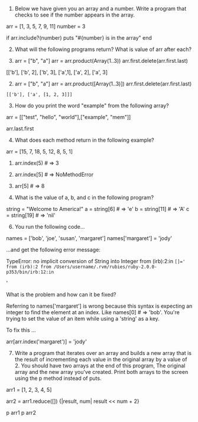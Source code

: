 1. Below we have given you an array and a number. Write a program that checks to see if the number appears in the array.

  arr = [1, 3, 5, 7, 9, 11]
  number = 3

  if arr.include?(number)
    puts "#{number} is in the array"
  end

2. What will the following programs return? What is value of arr after each?

  1. arr = ["b", "a"]
    arr = arr.product(Array(1..3))
    arr.first.delete(arr.first.last)

   [['b'], ['b', 2], ['b', 3], ['a',1], ['a', 2], ['a', 3]


  2. arr = ["b", "a"]
    arr = arr.product([Array(1..3)])
    arr.first.delete(arr.first.last)

    [['b'], ['a', [1, 2, 3]]]

3. How do you print the word "example" from the following array?

arr = [["test", "hello", "world"],["example", "mem"]]

  arr.last.first

4. What does each method return in the following example?

  arr = [15, 7, 18, 5, 12, 8, 5, 1]

  1. arr.index(5) # => 3

  2. arr.index[5] # => NoMethodError

  3. arr[5] # => 8

5. What is the value of a, b, and c in the following program?

  string = "Welcome to America!"
  a = string[6] # => 'e'
  b = string[11] # => 'A'
  c = string[19] # => 'nil'

6. You run the following code...

names = ['bob', 'joe', 'susan', 'margaret']
names['margaret'] = 'jody'

...and get the following error message:

 TypeError: no implicit conversion of String into Integer
  from (irb):2:in `[]='
  from (irb):2
  from /Users/username/.rvm/rubies/ruby-2.0.0-p353/bin/irb:12:in `<main>'

What is the problem and how can it be fixed?

  Referring to names['margaret'] is wrong because this syntax is expecting an integer to find the element at an index. Like names[0] # => 'bob'. You're trying to set the value of an item while using a 'string' as a key.

  To fix this ...

  arr[arr.index('margaret')] = 'jody'

7. Write a program that iterates over an array and builds a new array that is the result of incrementing each value in the original array by a value of 2. You should have two arrays at the end of this program, The original array and the new array you've created. Print both arrays to the screen using the p method instead of puts.

  arr1 = [1, 2, 3, 4, 5]

  arr2 = arr1.reduce([]) {|result, num| result << num + 2}

  p arr1
  p arr2






